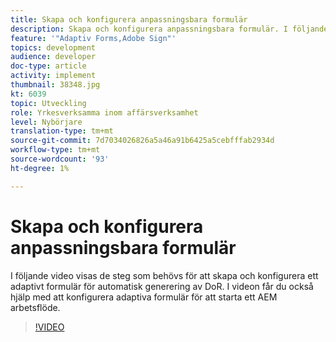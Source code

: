 ```yaml
---
title: Skapa och konfigurera anpassningsbara formulär
description: Skapa och konfigurera anpassningsbara formulär. I följande video visas de steg som behövs för att skapa och konfigurera ett adaptivt formulär för automatisk generering av DoR. I videon får du också hjälp med att konfigurera adaptiva formulär för att starta ett AEM arbetsflöde.
feature: '"Adaptiv Forms,Adobe Sign"'
topics: development
audience: developer
doc-type: article
activity: implement
thumbnail: 38348.jpg
kt: 6039
topic: Utveckling
role: Yrkesverksamma inom affärsverksamhet
level: Nybörjare
translation-type: tm+mt
source-git-commit: 7d7034026826a5a46a91b6425a5cebfffab2934d
workflow-type: tm+mt
source-wordcount: '93'
ht-degree: 1%

---
```


# Skapa och konfigurera anpassningsbara formulär

I följande video visas de steg som behövs för att skapa och konfigurera ett adaptivt formulär för automatisk generering av DoR. I videon får du också hjälp med att konfigurera adaptiva formulär för att starta ett AEM arbetsflöde.

>[!VIDEO](https://video.tv.adobe.com/v/38348/?quality=9&learn=on)

